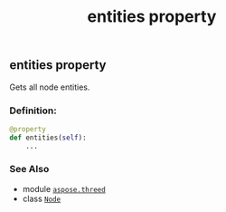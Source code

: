 ﻿---
title: entities property
second_title: Aspose.3D for Python via .NET API References
description: 
type: docs
weight: 180
url: /python-net/aspose.threed/node/entities/
is_root: false
---

## entities property


Gets all node entities.
### Definition:
```python
@property
def entities(self):
    ...
```

### See Also
* module [`aspose.threed`](../../)
* class [`Node`](/3d/python-net/aspose.threed/node)
